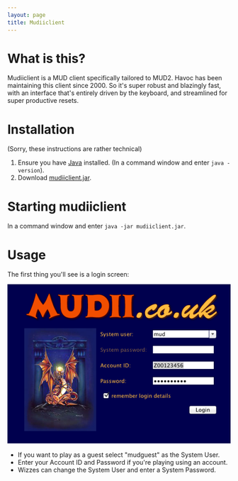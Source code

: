 ```yaml
---
layout: page
title: Mudiiclient
---
```


# What is this?

Mudiiclient is a MUD client specifically tailored to MUD2. Havoc has been maintaining this client since 2000. So it's super robust and blazingly fast, with an interface that's entirely driven by the keyboard, and streamlined for super productive resets.

# Installation

(Sorry, these instructions are rather technical)

1. Ensure you have [Java](https://www.java.com/en/) installed. (In a command window and enter `java -version`).
2. Download [mudiiclient.jar](mudiiclient.jar).

# Starting mudiiclient

In a command window and enter `java -jar mudiiclient.jar`.

# Usage

The first thing you'll see is a login screen:

![](revised_login_screen.png)

* If you want to play as a guest select "mudguest" as the System User.
* Enter your Account ID and Password if you're playing using an account.
* Wizzes can change the System User and enter a System Password.

